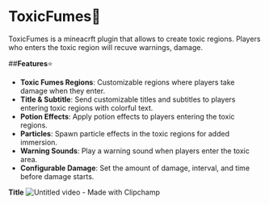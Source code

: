 # ToxicFumes🦠

ToxicFumes is a mineacrft plugin that allows to create toxic regions. Players who enters the toxic region will recuve warnings, damage.

##**Features**⭐

- **Toxic Fumes Regions**: Customizable regions where players take damage when they enter.
- **Title & Subtitle**: Send customizable titles and subtitles to players entering toxic regions with colorful text.
- **Potion Effects**: Apply potion effects to players entering the toxic regions.
- **Particles**: Spawn particle effects in the toxic regions for added immersion.
- **Warning Sounds**: Play a warning sound when players enter the toxic area.
- **Configurable Damage**: Set the amount of damage, interval, and time before damage starts.

**Title**
![Untitled video - Made with Clipchamp](https://github.com/user-attachments/assets/2e3b511d-e4a0-481d-a56e-d004a8fffe8d)
